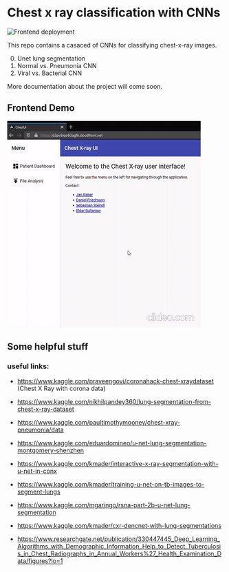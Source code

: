 # Chest x ray classification with CNNs

![Frontend deployment](https://github.com/Sultanow/chest_x_ray/workflows/Frontend%20deployment/badge.svg?branch=master&event=push)

This repo contains a casaced of CNNs for classifying chest-x-ray images.

0. Unet lung segmentation
1. Normal vs. Pneumonia CNN
2. Viral vs. Bacterial CNN

More documentation about the project will come soon.

## Frontend Demo

![Frontend Demo GIF](./img/frontend_demo.gif)

## Some helpful stuff

### useful links:
- https://www.kaggle.com/praveengovi/coronahack-chest-xraydataset (Chest X Ray with corona data)
- https://www.kaggle.com/nikhilpandey360/lung-segmentation-from-chest-x-ray-dataset
- https://www.kaggle.com/paultimothymooney/chest-xray-pneumonia/data
- https://www.kaggle.com/eduardomineo/u-net-lung-segmentation-montgomery-shenzhen
- https://www.kaggle.com/kmader/interactive-x-ray-segmentation-with-u-net-in-conx
- https://www.kaggle.com/kmader/training-u-net-on-tb-images-to-segment-lungs
- https://www.kaggle.com/mgaringo/rsna-part-2b-u-net-lung-segmentation
- https://www.kaggle.com/kmader/cxr-dencnet-with-lung-segmentations

-  https://www.researchgate.net/publication/330447445_Deep_Learning_Algorithms_with_Demographic_Information_Help_to_Detect_Tuberculosis_in_Chest_Radiographs_in_Annual_Workers%27_Health_Examination_Data/figures?lo=1